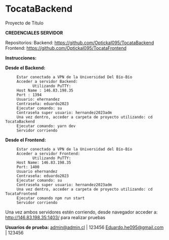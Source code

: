 # TocataBackend

Proyecto de Título

**CREDENCIALES SERVIDOR**

Repositorios:
Backend: https://github.com/Optickal095/TocataBackend
Frontend: https://github.com/Optickal095/TocataFrontend

**Instrucciones:**

**Desde el Backend:**

    	 Estar conectado a VPN de la Universidad Del Bío-Bío
    	 Acceder a servidor Backend:
    			Utilizando PuTTY:
    	 Host Name : 146.83.198.35
    	 Port : 1394
    	 Usuario: ehernandez
    	 Contraseña: eduardo2023
    	 Ejecutar comando: su
    	 Contraseña super usuario: hernandez2023adm
    	 Una vez dentro, acceder a carpeta de proyecto utilizando: cd TocataBackend
    	 Ejecutar comando: yarn dev
    	 Servidor corriendo

**Desde el Frontend:**

    	 Estar conectado a VPN de la Universidad del Bío-Bío
    	 Acceder a servidor Frontend:
    			Utilizando PuTTY:
    	 Host Name: 146.83.198.35
    	 Port: 1400
    	 Usuario ehernandez
    	 Contraseña: eduardo2023
    	 Ejecutar comando: su
    	 Contraseña super usuario: hernandez2023adm
    	 Una vez dentro, acceder a carpeta de proyecto utilizando: cd TocataFrontend
    	 Ejecutar comando npm run start
    	 Servidor corriendo

Una vez ambos servidores estén corriendo, desde navegador acceder a:
http://146.83.198.35:1403/ para realizar pruebas

**Usuarios de prueba:**
admin@admin.cl | 123456 Eduardo.he095@gmail.com | 123456

